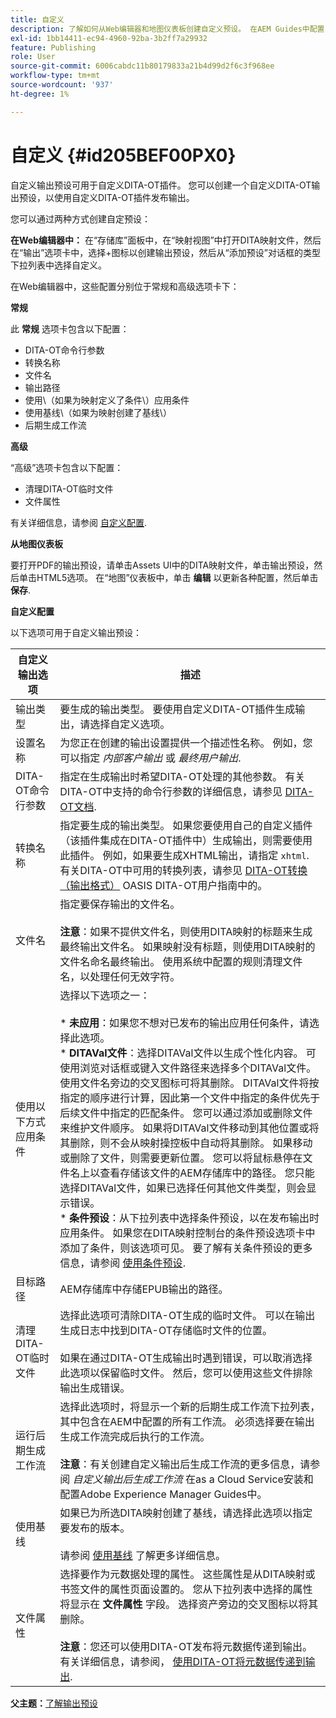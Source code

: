 ```yaml
---
title: 自定义
description: 了解如何从Web编辑器和地图仪表板创建自定义预设。 在AEM Guides中配置自定义输出预设。
exl-id: 1bb14411-ec94-4960-92ba-3b2ff7a29932
feature: Publishing
role: User
source-git-commit: 6006cabdc11b80179833a21b4d99d2f6c3f968ee
workflow-type: tm+mt
source-wordcount: '937'
ht-degree: 1%

---
```


# 自定义 {#id205BEF00PX0}

自定义输出预设可用于自定义DITA-OT插件。 您可以创建一个自定义DITA-OT输出预设，以使用自定义DITA-OT插件发布输出。

您可以通过两种方式创建自定预设：

**在Web编辑器中：** 在“存储库”面板中，在“映射视图”中打开DITA映射文件，然后在“输出”选项卡中，选择+图标以创建输出预设，然后从“添加预设”对话框的类型下拉列表中选择自定义。

在Web编辑器中，这些配置分别位于常规和高级选项卡下：

**常规**

此 **常规** 选项卡包含以下配置：

- DITA-OT命令行参数
- 转换名称
- 文件名
- 输出路径
- 使用\（如果为映射定义了条件\）应用条件
- 使用基线\（如果为映射创建了基线\）
- 后期生成工作流

**高级**

“高级”选项卡包含以下配置：

- 清理DITA-OT临时文件
- 文件属性

有关详细信息，请参阅 [自定义配置](#id231KJA00REJ).

**从地图仪表板**

要打开PDF的输出预设，请单击Assets UI中的DITA映射文件，单击输出预设，然后单击HTML5选项。 在“地图”仪表板中，单击 **编辑** 以更新各种配置，然后单击 **保存**.

**自定义配置**

以下选项可用于自定义输出预设：

| 自定义输出选项 | 描述 |
| --- | --- |
| 输出类型 | 要生成的输出类型。 要使用自定义DITA-OT插件生成输出，请选择自定义选项。 |
| 设置名称 | 为您正在创建的输出设置提供一个描述性名称。 例如，您可以指定 _内部客户输出_ 或 _最终用户输出_. |
| DITA-OT命令行参数 | 指定在生成输出时希望DITA-OT处理的其他参数。 有关DITA-OT中支持的命令行参数的详细信息，请参见 [DITA-OT文档](https://www.dita-ot.org/). |
| 转换名称 | 指定要生成的输出类型。 如果您要使用自己的自定义插件（该插件集成在DITA-OT插件中）生成输出，则需要使用此插件。 例如，如果要生成XHTML输出，请指定 `xhtml`. 有关DITA-OT中可用的转换列表，请参见 [DITA-OT转换（输出格式）](http://www.dita-ot.org/2.3/user-guide/AvailableTransforms.html) OASIS DITA-OT用户指南中的。 |
| 文件名 | 指定要保存输出的文件名。<br><br>**注意**：如果不提供文件名，则使用DITA映射的标题来生成最终输出文件名。 如果映射没有标题，则使用DITA映射的文件名命名最终输出。 使用系统中配置的规则清理文件名，以处理任何无效字符。 |
| 使用以下方式应用条件 | 选择以下选项之一：<br><br>* **未应用**：如果您不想对已发布的输出应用任何条件，请选择此选项。<br>* **DITAVal文件**：选择DITAVal文件以生成个性化内容。 可使用浏览对话框或键入文件路径来选择多个DITAVal文件。 使用文件名旁边的交叉图标可将其删除。 DITAVal文件将按指定的顺序进行计算，因此第一个文件中指定的条件优先于后续文件中指定的匹配条件。 您可以通过添加或删除文件来维护文件顺序。 如果将DITAVal文件移动到其他位置或将其删除，则不会从映射操控板中自动将其删除。 如果移动或删除了文件，则需要更新位置。 您可以将鼠标悬停在文件名上以查看存储该文件的AEM存储库中的路径。 您只能选择DITAVal文件，如果已选择任何其他文件类型，则会显示错误。<br>* **条件预设**：从下拉列表中选择条件预设，以在发布输出时应用条件。 如果您在DITA映射控制台的条件预设选项卡中添加了条件，则该选项可见。 要了解有关条件预设的更多信息，请参阅 [使用条件预设](generate-output-use-condition-presets.md#id1825FL004PN). |
| 目标路径 | AEM存储库中存储EPUB输出的路径。 |
| 清理DITA-OT临时文件 | 选择此选项可清除DITA-OT生成的临时文件。 可以在输出生成日志中找到DITA-OT存储临时文件的位置。<br><br>如果在通过DITA-OT生成输出时遇到错误，可以取消选择此选项以保留临时文件。 然后，您可以使用这些文件排除输出生成错误。 |
| 运行后期生成工作流 | 选择此选项时，将显示一个新的后期生成工作流下拉列表，其中包含在AEM中配置的所有工作流。 必须选择要在输出生成工作流完成后执行的工作流。<br><br>**注意**：有关创建自定义输出后生成工作流的更多信息，请参阅 _自定义输出后生成工作流_ 在as a Cloud Service安装和配置Adobe Experience Manager Guides中。 |
| 使用基线 | 如果已为所选DITA映射创建了基线，请选择此选项以指定要发布的版本。<br><br>请参阅 [使用基线](generate-output-use-baseline-for-publishing.md#id1825FI0J0PF) 了解更多详细信息。 |
| 文件属性 | 选择要作为元数据处理的属性。 这些属性是从DITA映射或书签文件的属性页面设置的。 您从下拉列表中选择的属性将显示在 **文件属性** 字段。 选择资产旁边的交叉图标以将其删除。 <br><br>**注意**：您还可以使用DITA-OT发布将元数据传递到输出。 有关详细信息，请参阅， [使用DITA-OT将元数据传递到输出](pass-metadata-dita-ot.md#id21BJ00QD0XA). |

**父主题：**[&#x200B;了解输出预设](generate-output-understand-presets.md)

